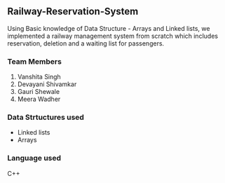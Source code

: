 ## Railway-Reservation-System
Using Basic knowledge of Data Structure - Arrays and Linked lists, we implemented a railway management system from scratch which includes reservation, deletion and a waiting list for passengers.

### Team Members
1. Vanshita Singh 
1. Devayani Shivamkar
1. Gauri Shewale
1. Meera Wadher

### Data Strtuctures used
* Linked lists
* Arrays

### Language used 
C++
